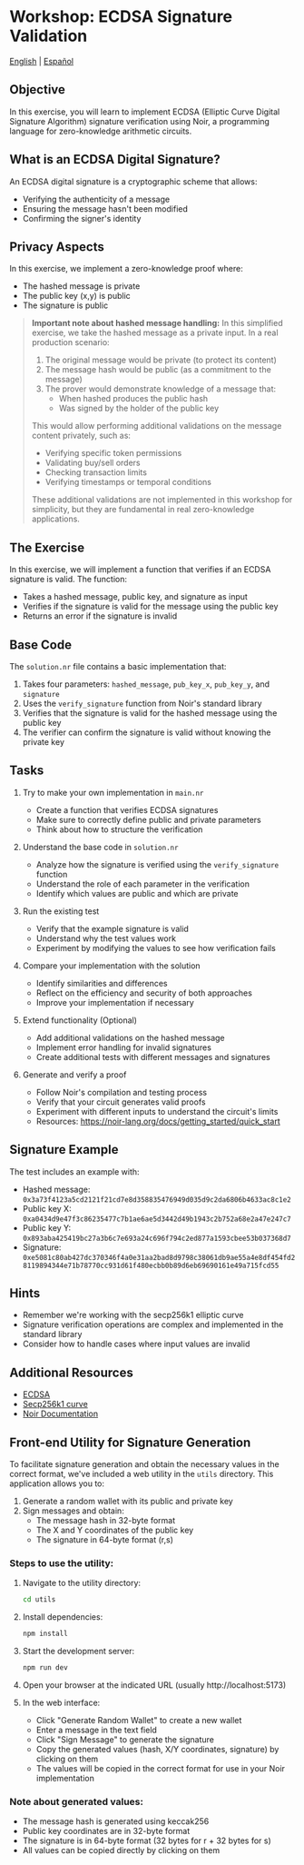 # Workshop: ECDSA Signature Validation

[English](README.md) | [Español](README.es.md)

## Objective
In this exercise, you will learn to implement ECDSA (Elliptic Curve Digital Signature Algorithm) signature verification using Noir, a programming language for zero-knowledge arithmetic circuits.

## What is an ECDSA Digital Signature?
An ECDSA digital signature is a cryptographic scheme that allows:
- Verifying the authenticity of a message
- Ensuring the message hasn't been modified
- Confirming the signer's identity

## Privacy Aspects
In this exercise, we implement a zero-knowledge proof where:
- The hashed message is private
- The public key (x,y) is public
- The signature is public

> **Important note about hashed message handling:**
> In this simplified exercise, we take the hashed message as a private input. In a real production scenario:
> 1. The original message would be private (to protect its content)
> 2. The message hash would be public (as a commitment to the message)
> 3. The prover would demonstrate knowledge of a message that:
>    - When hashed produces the public hash
>    - Was signed by the holder of the public key
>
> This would allow performing additional validations on the message content privately, such as:
> - Verifying specific token permissions
> - Validating buy/sell orders
> - Checking transaction limits
> - Verifying timestamps or temporal conditions
>
> These additional validations are not implemented in this workshop for simplicity, but they are fundamental in real zero-knowledge applications.

## The Exercise
In this exercise, we will implement a function that verifies if an ECDSA signature is valid. The function:
- Takes a hashed message, public key, and signature as input
- Verifies if the signature is valid for the message using the public key
- Returns an error if the signature is invalid

## Base Code
The `solution.nr` file contains a basic implementation that:
1. Takes four parameters: `hashed_message`, `pub_key_x`, `pub_key_y`, and `signature`
2. Uses the `verify_signature` function from Noir's standard library
3. Verifies that the signature is valid for the hashed message using the public key
4. The verifier can confirm the signature is valid without knowing the private key

## Tasks
1. Try to make your own implementation in `main.nr`
   - Create a function that verifies ECDSA signatures
   - Make sure to correctly define public and private parameters
   - Think about how to structure the verification

2. Understand the base code in `solution.nr`
   - Analyze how the signature is verified using the `verify_signature` function
   - Understand the role of each parameter in the verification
   - Identify which values are public and which are private

3. Run the existing test
   - Verify that the example signature is valid
   - Understand why the test values work
   - Experiment by modifying the values to see how verification fails

4. Compare your implementation with the solution
   - Identify similarities and differences
   - Reflect on the efficiency and security of both approaches
   - Improve your implementation if necessary

5. Extend functionality (Optional)
   - Add additional validations on the hashed message
   - Implement error handling for invalid signatures
   - Create additional tests with different messages and signatures

6. Generate and verify a proof
   - Follow Noir's compilation and testing process
   - Verify that your circuit generates valid proofs
   - Experiment with different inputs to understand the circuit's limits
   - Resources: https://noir-lang.org/docs/getting_started/quick_start

## Signature Example
The test includes an example with:
- Hashed message: `0x3a73f4123a5cd2121f21cd7e8d358835476949d035d9c2da6806b4633ac8c1e2`
- Public key X: `0xa0434d9e47f3c86235477c7b1ae6ae5d3442d49b1943c2b752a68e2a47e247c7`
- Public key Y: `0x893aba425419bc27a3b6c7e693a24c696f794c2ed877a1593cbee53b037368d7`
- Signature: `0xe5081c80ab427dc370346f4a0e31aa2bad8d9798c38061db9ae55a4e8df454fd28119894344e71b78770cc931d61f480ecbb0b89d6eb69690161e49a715fcd55`

## Hints
- Remember we're working with the secp256k1 elliptic curve
- Signature verification operations are complex and implemented in the standard library
- Consider how to handle cases where input values are invalid

## Additional Resources
- [ECDSA](https://en.wikipedia.org/wiki/ECDSA)
- [Secp256k1 curve](https://en.bitcoin.it/wiki/Secp256k1)
- [Noir Documentation](https://docs.noir-lang.org/)

## Front-end Utility for Signature Generation
To facilitate signature generation and obtain the necessary values in the correct format, we've included a web utility in the `utils` directory. This application allows you to:

1. Generate a random wallet with its public and private key
2. Sign messages and obtain:
   - The message hash in 32-byte format
   - The X and Y coordinates of the public key
   - The signature in 64-byte format (r,s)

### Steps to use the utility:

1. Navigate to the utility directory:
   ```bash
   cd utils
   ```

2. Install dependencies:
   ```bash
   npm install
   ```

3. Start the development server:
   ```bash
   npm run dev
   ```

4. Open your browser at the indicated URL (usually http://localhost:5173)

5. In the web interface:
   - Click "Generate Random Wallet" to create a new wallet
   - Enter a message in the text field
   - Click "Sign Message" to generate the signature
   - Copy the generated values (hash, X/Y coordinates, signature) by clicking on them
   - The values will be copied in the correct format for use in your Noir implementation

### Note about generated values:
- The message hash is generated using keccak256
- Public key coordinates are in 32-byte format
- The signature is in 64-byte format (32 bytes for r + 32 bytes for s)
- All values can be copied directly by clicking on them
